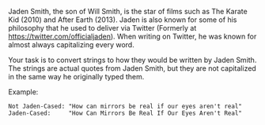 Jaden Smith, the son of Will Smith, is the star of films such as The Karate Kid (2010) and After Earth (2013). Jaden is also known for some of his philosophy that he used to deliver via Twitter (Formerly at https://twitter.com/officialjaden). When writing on Twitter, he was known for almost always capitalizing every word.

Your task is to convert strings to how they would be written by Jaden Smith. The strings are actual quotes from Jaden Smith, but they are not capitalized in the same way he originally typed them.

Example:

```
Not Jaden-Cased: "How can mirrors be real if our eyes aren't real"
Jaden-Cased:     "How Can Mirrors Be Real If Our Eyes Aren't Real"
```